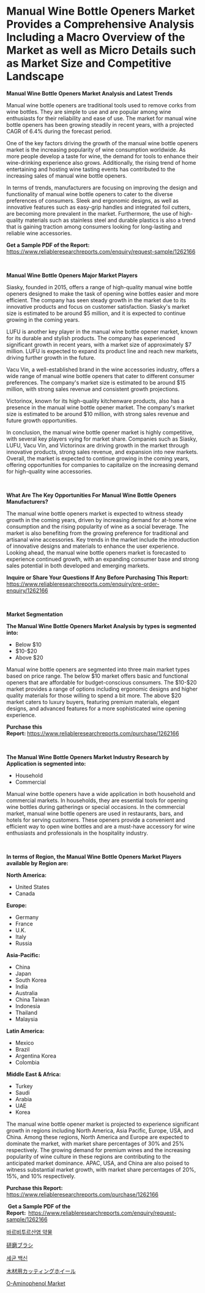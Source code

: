 <p><h1>Manual Wine Bottle Openers Market Provides a Comprehensive Analysis Including a Macro Overview of the Market as well as Micro Details such as Market Size and Competitive Landscape</h1></p><p><strong>Manual Wine Bottle Openers Market Analysis and Latest Trends</strong></p>
<p><p>Manual wine bottle openers are traditional tools used to remove corks from wine bottles. They are simple to use and are popular among wine enthusiasts for their reliability and ease of use. The market for manual wine bottle openers has been growing steadily in recent years, with a projected CAGR of 6.4% during the forecast period.</p><p>One of the key factors driving the growth of the manual wine bottle openers market is the increasing popularity of wine consumption worldwide. As more people develop a taste for wine, the demand for tools to enhance their wine-drinking experience also grows. Additionally, the rising trend of home entertaining and hosting wine tasting events has contributed to the increasing sales of manual wine bottle openers.</p><p>In terms of trends, manufacturers are focusing on improving the design and functionality of manual wine bottle openers to cater to the diverse preferences of consumers. Sleek and ergonomic designs, as well as innovative features such as easy-grip handles and integrated foil cutters, are becoming more prevalent in the market. Furthermore, the use of high-quality materials such as stainless steel and durable plastics is also a trend that is gaining traction among consumers looking for long-lasting and reliable wine accessories.</p></p>
<p><strong>Get a Sample PDF of the Report:&nbsp;</strong> <a href="https://www.reliableresearchreports.com/enquiry/request-sample/1262166">https://www.reliableresearchreports.com/enquiry/request-sample/1262166</a></p>
<p>&nbsp;</p>
<p><strong>Manual Wine Bottle Openers Major Market Players</strong></p>
<p><p>Siasky, founded in 2015, offers a range of high-quality manual wine bottle openers designed to make the task of opening wine bottles easier and more efficient. The company has seen steady growth in the market due to its innovative products and focus on customer satisfaction. Siasky's market size is estimated to be around $5 million, and it is expected to continue growing in the coming years.</p><p>LUFU is another key player in the manual wine bottle opener market, known for its durable and stylish products. The company has experienced significant growth in recent years, with a market size of approximately $7 million. LUFU is expected to expand its product line and reach new markets, driving further growth in the future.</p><p>Vacu Vin, a well-established brand in the wine accessories industry, offers a wide range of manual wine bottle openers that cater to different consumer preferences. The company's market size is estimated to be around $15 million, with strong sales revenue and consistent growth projections.</p><p>Victorinox, known for its high-quality kitchenware products, also has a presence in the manual wine bottle opener market. The company's market size is estimated to be around $10 million, with strong sales revenue and future growth opportunities.</p><p>In conclusion, the manual wine bottle opener market is highly competitive, with several key players vying for market share. Companies such as Siasky, LUFU, Vacu Vin, and Victorinox are driving growth in the market through innovative products, strong sales revenue, and expansion into new markets. Overall, the market is expected to continue growing in the coming years, offering opportunities for companies to capitalize on the increasing demand for high-quality wine accessories.</p></p>
<p>&nbsp;</p>
<p><strong>What Are The Key Opportunities For Manual Wine Bottle Openers Manufacturers?</strong></p>
<p><p>The manual wine bottle openers market is expected to witness steady growth in the coming years, driven by increasing demand for at-home wine consumption and the rising popularity of wine as a social beverage. The market is also benefiting from the growing preference for traditional and artisanal wine accessories. Key trends in the market include the introduction of innovative designs and materials to enhance the user experience. Looking ahead, the manual wine bottle openers market is forecasted to experience continued growth, with an expanding consumer base and strong sales potential in both developed and emerging markets.</p></p>
<p><strong>Inquire or Share Your Questions If Any Before Purchasing This Report:</strong> <a href="https://www.reliableresearchreports.com/enquiry/pre-order-enquiry/1262166">https://www.reliableresearchreports.com/enquiry/pre-order-enquiry/1262166</a></p>
<p>&nbsp;</p>
<p><strong>Market Segmentation</strong></p>
<p><strong>The Manual Wine Bottle Openers Market Analysis by types is segmented into:</strong></p>
<p><ul><li>Below $10</li><li>$10-$20</li><li>Above $20</li></ul></p>
<p><p>Manual wine bottle openers are segmented into three main market types based on price range. The below $10 market offers basic and functional openers that are affordable for budget-conscious consumers. The $10-$20 market provides a range of options including ergonomic designs and higher quality materials for those willing to spend a bit more. The above $20 market caters to luxury buyers, featuring premium materials, elegant designs, and advanced features for a more sophisticated wine opening experience.</p></p>
<p><strong>Purchase this Report:&nbsp;</strong><a href="https://www.reliableresearchreports.com/purchase/1262166">https://www.reliableresearchreports.com/purchase/1262166</a></p>
<p>&nbsp;</p>
<p><strong>The Manual Wine Bottle Openers Market Industry Research by Application is segmented into:</strong></p>
<p><ul><li>Household</li><li>Commercial</li></ul></p>
<p><p>Manual wine bottle openers have a wide application in both household and commercial markets. In households, they are essential tools for opening wine bottles during gatherings or special occasions. In the commercial market, manual wine bottle openers are used in restaurants, bars, and hotels for serving customers. These openers provide a convenient and efficient way to open wine bottles and are a must-have accessory for wine enthusiasts and professionals in the hospitality industry.</p></p>
<p>&nbsp;</p>
<p><strong>In terms of Region, the Manual Wine Bottle Openers Market Players available by Region are:</strong></p>
<p>
    <p> <strong> North America: </strong>
        <ul>
            <li>United States</li>
            <li>Canada</li>
        </ul>
        </p> 
    <p> <strong> Europe: </strong>
        <ul>
            <li>Germany</li>
            <li>France</li>
            <li>U.K.</li>
            <li>Italy</li>
            <li>Russia</li>
        </ul>
        </p> 
    <p> <strong> Asia-Pacific: </strong>
        <ul>
            <li>China</li>
            <li>Japan</li>
            <li>South Korea</li>
            <li>India</li>
            <li>Australia</li>
            <li>China Taiwan</li>
            <li>Indonesia</li>
            <li>Thailand</li>
            <li>Malaysia</li>
        </ul>
        </p> 
    <p> <strong> Latin America: </strong>
        <ul>
            <li>Mexico</li>
            <li>Brazil</li>
            <li>Argentina Korea</li>
            <li>Colombia</li>
        </ul>
        </p> 
    <p> <strong> Middle East & Africa: </strong>
        <ul>
            <li>Turkey</li>
            <li>Saudi</li>
            <li>Arabia</li>
            <li>UAE</li>
            <li>Korea</li>
        </ul>
    </p>
    </p>
<p><p>The manual wine bottle opener market is projected to experience significant growth in regions including North America, Asia Pacific, Europe, USA, and China. Among these regions, North America and Europe are expected to dominate the market, with market share percentages of 30% and 25% respectively. The growing demand for premium wines and the increasing popularity of wine culture in these regions are contributing to the anticipated market dominance. APAC, USA, and China are also poised to witness substantial market growth, with market share percentages of 20%, 15%, and 10% respectively.</p></p>
<p><strong>Purchase this Report: </strong><a href="https://www.reliableresearchreports.com/purchase/1262166">https://www.reliableresearchreports.com/purchase/1262166</a></p>
<p>&nbsp;<strong>Get a Sample PDF of the Report:&nbsp;&nbsp;</strong><a href="https://www.reliableresearchreports.com/enquiry/request-sample/1262166">https://www.reliableresearchreports.com/enquiry/request-sample/1262166</a></p>
<p><strong></strong></p>
<p><p><a href="https://github.com/vsnao330707/Market-Research-Report-List-1/blob/main/86306015975.md">바르비투르산염 약물</a></p><p><a href="https://github.com/LeanneBruen2023/Market-Research-Report-List-1/blob/main/66546077249.md">研磨ブラシ</a></p><p><a href="https://github.com/KellyLyncyh543964/Market-Research-Report-List-1/blob/main/17279325976.md">세균 백신</a></p><p><a href="https://github.com/cnnriuez22368/Market-Research-Report-List-1/blob/main/71102627248.md">木材用カッティングホイール</a></p><p><a href="https://issuu.com/reportprime-2/docs/o-aminophenol-market-size-2030.pptx">O-Aminophenol Market</a></p></p>